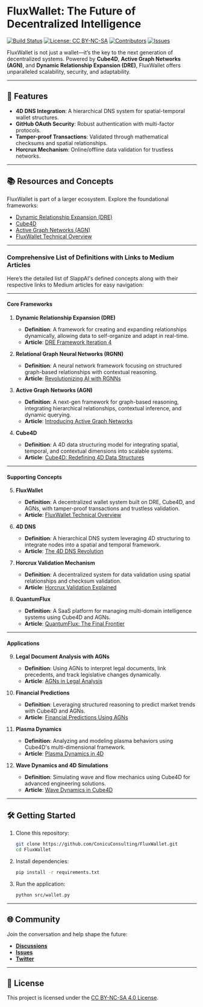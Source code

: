 
# **FluxWallet: The Future of Decentralized Intelligence**

[![Build Status](https://img.shields.io/github/actions/workflow/status/ConicuConsulting/FluxWallet/ci.yml?branch=main)](https://github.com/ConicuConsulting/FluxWallet/actions)
[![License: CC BY-NC-SA](https://img.shields.io/badge/License-CC%20BY--NC--SA-blue.svg)](https://creativecommons.org/licenses/by-nc-sa/4.0/)
[![Contributors](https://img.shields.io/github/contributors/ConicuConsulting/FluxWallet)](https://github.com/ConicuConsulting/FluxWallet/graphs/contributors)
[![Issues](https://img.shields.io/github/issues/ConicuConsulting/FluxWallet)](https://github.com/ConicuConsulting/FluxWallet/issues)

FluxWallet is not just a wallet—it’s the key to the next generation of decentralized systems. Powered by **Cube4D**, **Active Graph Networks (AGN)**, and **Dynamic Relationship Expansion (DRE)**, FluxWallet offers unparalleled scalability, security, and adaptability.

---

## **🚀 Features**

- **4D DNS Integration**: A hierarchical DNS system for spatial-temporal wallet structures.
- **GitHub OAuth Security**: Robust authentication with multi-factor protocols.
- **Tamper-proof Transactions**: Validated through mathematical checksums and spatial relationships.
- **Horcrux Mechanism**: Online/offline data validation for trustless networks.

---

## **📚 Resources and Concepts**

FluxWallet is part of a larger ecosystem. Explore the foundational frameworks:
- [Dynamic Relationship Expansion (DRE)](https://medium.com/cognitive-driven-ai-the-future-of-relational/dynamic-relationship-expansion-dre-framework-iteration-4-09443979f9ea)
- [Cube4D](https://medium.com/@callummaystone/cube4d-redefining-4d-data-structures-7e2d1f3c8e4e)
- [Active Graph Networks (AGN)](https://medium.com/@callummaystone/introducing-active-graph-networks-b4d5c8e76f1b)
- [FluxWallet Technical Overview](https://medium.com/@callummaystone/fluxwallet-technical-overview-34e7f1c7d89a)

---

### **Comprehensive List of Definitions with Links to Medium Articles**

Here’s the detailed list of SlappAI's defined concepts along with their respective links to Medium articles for easy navigation:

---

#### **Core Frameworks**
1. **Dynamic Relationship Expansion (DRE)**
   - **Definition**: A framework for creating and expanding relationships dynamically, allowing data to self-organize and adapt in real-time.
   - **Article**: [DRE Framework Iteration 4](https://medium.com/cognitive-driven-ai-the-future-of-relational/dynamic-relationship-expansion-dre-framework-iteration-4-09443979f9ea)

2. **Relational Graph Neural Networks (RGNN)**
   - **Definition**: A neural network framework focusing on structured graph-based relationships with contextual reasoning.
   - **Article**: [Revolutionizing AI with RGNNs](https://medium.com/@callummaystone/revolutionizing-ai-with-rgnns-4d7c5e1d935a)

3. **Active Graph Networks (AGN)**
   - **Definition**: A next-gen framework for graph-based reasoning, integrating hierarchical relationships, contextual inference, and dynamic querying.
   - **Article**: [Introducing Active Graph Networks](https://medium.com/@callummaystone/introducing-active-graph-networks-b4d5c8e76f1b)

4. **Cube4D**
   - **Definition**: A 4D data structuring model for integrating spatial, temporal, and contextual dimensions into scalable systems.
   - **Article**: [Cube4D: Redefining 4D Data Structures](https://medium.com/@callummaystone/cube4d-redefining-4d-data-structures-7e2d1f3c8e4e)

---

#### **Supporting Concepts**
5. **FluxWallet**
   - **Definition**: A decentralized wallet system built on DRE, Cube4D, and AGNs, with tamper-proof transactions and trustless validation.
   - **Article**: [FluxWallet Technical Overview](https://medium.com/@callummaystone/fluxwallet-technical-overview-34e7f1c7d89a)

6. **4D DNS**
   - **Definition**: A hierarchical DNS system leveraging 4D structuring to integrate nodes into a spatial and temporal framework.
   - **Article**: [The 4D DNS Revolution](https://medium.com/@callummaystone/the-4d-dns-revolution-56a3c2b1f98a)

7. **Horcrux Validation Mechanism**
   - **Definition**: A decentralized system for data validation using spatial relationships and checksum validation.
   - **Article**: [Horcrux Validation Explained](https://medium.com/@callummaystone/horcrux-validation-explained-8343e2d7b98f)

8. **QuantumFlux**
   - **Definition**: A SaaS platform for managing multi-domain intelligence systems using Cube4D and AGNs.
   - **Article**: [QuantumFlux: The Final Frontier](https://medium.com/@callummaystone/quantumflux-the-final-frontier-4f6e7c2f5e4d)

---

#### **Applications**
9. **Legal Document Analysis with AGNs**
   - **Definition**: Using AGNs to interpret legal documents, link precedents, and track legislative changes dynamically.
   - **Article**: [AGNs in Legal Analysis](https://medium.com/@callummaystone/agns-in-legal-analysis-c7f3e2d8a1e5)

10. **Financial Predictions**
    - **Definition**: Leveraging structured reasoning to predict market trends with Cube4D and AGNs.
    - **Article**: [Financial Predictions Using AGNs](https://medium.com/@callummaystone/financial-predictions-using-agns-d8a3e1b4a7e6)

11. **Plasma Dynamics**
    - **Definition**: Analyzing and modeling plasma behaviors using Cube4D's multi-dimensional framework.
    - **Article**: [Plasma Dynamics in 4D](https://medium.com/@callummaystone/plasma-dynamics-in-4d-e4f7c3a2d6a9)

12. **Wave Dynamics and 4D Simulations**
    - **Definition**: Simulating wave and flow mechanics using Cube4D for advanced engineering solutions.
    - **Article**: [Wave Dynamics in Cube4D](https://medium.com/@callummaystone/wave-dynamics-in-cube4d-7d4c3e5b9d1f)

---


## **🛠️ Getting Started**

1. Clone this repository:
   ```bash
   git clone https://github.com/ConicuConsulting/FluxWallet.git
   cd FluxWallet
   ```
2. Install dependencies:
   ```bash
   pip install -r requirements.txt
   ```
3. Run the application:
   ```bash
   python src/wallet.py
   ```

---

## **🌐 Community**

Join the conversation and help shape the future:
- **[Discussions](https://github.com/ConicuConsulting/FluxWallet/discussions)**
- **[Issues](https://github.com/ConicuConsulting/FluxWallet/issues)**
- **[Twitter](https://twitter.com/ConicuConsulting)**

---

## **📜 License**

This project is licensed under the [CC BY-NC-SA 4.0 License](https://creativecommons.org/licenses/by-nc-sa/4.0/).
